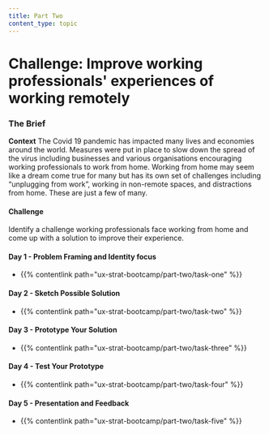 ```yaml
---
title: Part Two
content_type: topic
---
```


# Challenge: Improve working professionals' experiences of working remotely

### The Brief

**Context** 
The Covid 19 pandemic has impacted many lives and economies around the world. Measures were put in place to slow down the spread of the virus including businesses and various organisations encouraging working professionals to work from home. Working from home may seem like a dream come true for many but has its own set of challenges including “unplugging from work”, working in non-remote spaces, and distractions from home. These are just a few of many.   

#### Challenge
Identify a challenge working professionals face working from home and come up with a solution to improve their experience.

#### Day 1 - Problem Framing and Identity focus
- {{% contentlink path="ux-strat-bootcamp/part-two/task-one" %}}


#### Day 2 - Sketch Possible Solution
- {{% contentlink path="ux-strat-bootcamp/part-two/task-two" %}}

#### Day 3 - Prototype Your Solution
- {{% contentlink path="ux-strat-bootcamp/part-two/task-three" %}}

#### Day 4 - Test Your Prototype
- {{% contentlink path="ux-strat-bootcamp/part-two/task-four" %}}

#### Day 5 - Presentation and Feedback
- {{% contentlink path="ux-strat-bootcamp/part-two/task-five" %}}




